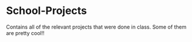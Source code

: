 # School-Projects

Contains all of the relevant projects that were done in class. Some of them are pretty cool!!
